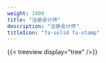 ```yaml
---
weight: 1000
title: "注册会计师"
description: "注册会计师"
titleIcon: "fa-solid fa-stamp"
---
```


{{< treeview display="tree" />}}
